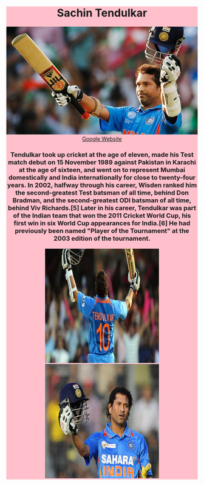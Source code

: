 # <!DOCTYPE html>
<html>
    <head>
    </head>
    <body>
        <div style="background-color: pink;">
<div style="text-align: center;"><h1>Sachin Tendulkar</h1>
    <img src="sachin.jpg">
    <a href="https://www.google.com/search?q=sachin+tendulkar&rlz=1C1RXQR_enIN1012IN1012&oq=&aqs=chrome.0.69i59i450l8.2736100j0j15&sourceid=chrome&ie=UTF-8" target="Google">Google Website</a>
    <p><h3>Tendulkar took up cricket at the age of eleven, made his Test match debut on 15 November 1989 against Pakistan in Karachi at the age of sixteen, and went on to represent Mumbai domestically and India internationally for close to twenty-four years. In 2002, halfway through his career, Wisden ranked him the second-greatest Test batsman of all time, behind Don Bradman, and the second-greatest ODI batsman of all time, behind Viv Richards.[5] Later in his career, Tendulkar was part of the Indian team that won the 2011 Cricket World Cup, his first win in six World Cup appearances for India.[6] He had previously been named "Player of the Tournament" at the 2003 edition of the tournament.
</h3></p>
<img width=300 height=300 src="sachin1.jpg">  <img width=300 height=300 src="sachin2.jfif">
</div>
    </body>

